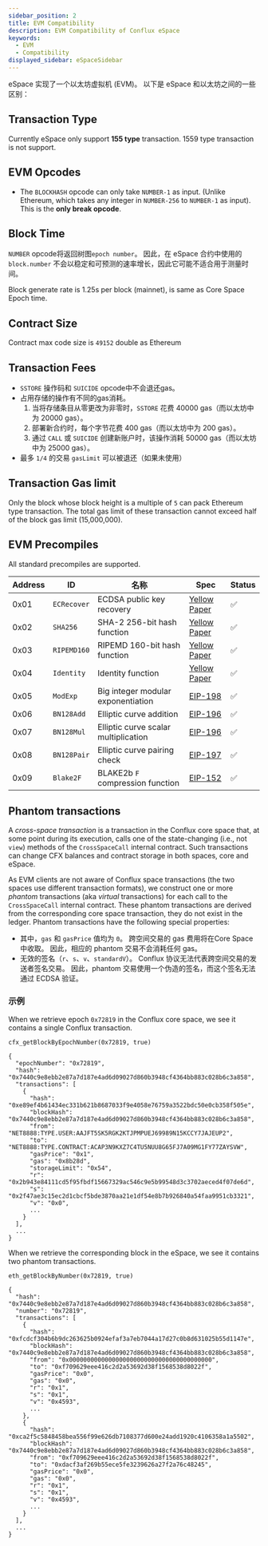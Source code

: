 ```yaml
---
sidebar_position: 2
title: EVM Compatibility
description: EVM Compatibility of Conflux eSpace
keywords:
  - EVM
  - Compatibility
displayed_sidebar: eSpaceSidebar
---
```


eSpace 实现了一个以太坊虚拟机 (EVM)。 以下是 eSpace 和以太坊之间的一些区别：

## Transaction Type

Currently eSpace only support **155 type** transaction. 1559 type transaction is not support.

## EVM Opcodes

* The `BLOCKHASH` opcode can only take `NUMBER-1` as input. (Unlike Ethereum, which takes any integer in `NUMBER-256` to `NUMBER-1` as input). This is the **only break opcode**.

## Block Time

`NUMBER` opcode将返回树图`epoch number`。 因此，在 eSpace 合约中使用的 `block.number` 不会以稳定和可预测的速率增长，因此它可能不适合用于测量时间。

Block generate rate is 1.25s per block (mainnet), is same as Core Space Epoch time.

## Contract Size

Contract max code size is `49152` double as Ethereum

## Transaction Fees

* `SSTORE` 操作码和 `SUICIDE` opcode中不会退还gas。
* 占用存储的操作有不同的gas消耗。
  1. 当将存储条目从零更改为非零时，`SSTORE` 花费 40000 gas（而以太坊中为 20000 gas）。
  2. 部署新合约时，每个字节花费 400 gas（而以太坊中为 200 gas）。
  3. 通过 `CALL` 或 `SUICIDE` 创建新账户时，该操作消耗 50000 gas（而以太坊中为 25000 gas）。
* 最多 `1/4` 的交易 `gasLimit` 可以被退还（如果未使用）

## Transaction Gas limit

Only the block whose block height is a multiple of `5` can pack Ethereum type transaction. The total gas limit of these transaction cannot exceed half of the block gas limit (15,000,000).

## EVM Precompiles

All standard precompiles are supported.

<div class="compat-evm-precompiles-table"></div>

| Address | ID          | 名称                                   | Spec             | Status |
| ------- | ----------- | ------------------------------------ | ---------------- | ------ |
| 0x01    | `ECRecover` | ECDSA public key recovery            | [Yellow Paper][] | ✅      |
| 0x02    | `SHA256`    | SHA-2 256-bit hash function          | [Yellow Paper][] | ✅      |
| 0x03    | `RIPEMD160` | RIPEMD 160-bit hash function         | [Yellow Paper][] | ✅      |
| 0x04    | `Identity`  | Identity function                    | [Yellow Paper][] | ✅      |
| 0x05    | `ModExp`    | Big integer modular exponentiation   | [EIP-198][]      | ✅      |
| 0x06    | `BN128Add`  | Elliptic curve addition              | [EIP-196][]      | ✅      |
| 0x07    | `BN128Mul`  | Elliptic curve scalar multiplication | [EIP-196][]      | ✅      |
| 0x08    | `BN128Pair` | Elliptic curve pairing check         | [EIP-197][]      | ✅      |
| 0x09    | `Blake2F`   | BLAKE2b `F` compression function     | [EIP-152][]      | ✅      |

## Phantom transactions

A *cross-space transaction* is a transaction in the Conflux core space that, at some point during its execution, calls one of the state-changing (i.e., not `view`) methods of the `CrossSpaceCall` internal contract. Such transactions can change CFX balances and contract storage in both spaces, core and eSpace.

As EVM clients are not aware of Conflux space transactions (the two spaces use different transaction formats), we construct one or more *phantom* transactions (aka *virtual* transactions) for each call to the `CrossSpaceCall` internal contract. These phantom transactions are derived from the corresponding core space transaction, they do not exist in the ledger. Phantom transactions have the following special properties:

- 其中，`gas` 和 `gasPrice` 值均为 `0`。 跨空间交易的 gas 费用将在Core Space中收取。 因此，相应的 phantom 交易不会消耗任何 gas。
- 无效的签名（`r`、`s`、`v`、`standardV`）。 Conflux 协议无法代表跨空间交易的发送者签名交易。 因此，phantom 交易使用一个伪造的签名，而这个签名无法通过 ECDSA 验证。

### 示例

When we retrieve epoch `0x72819` in the Conflux core space, we see it contains a single Conflux transaction.

```
cfx_getBlockByEpochNumber(0x72819, true)

{
  "epochNumber": "0x72819",
  "hash": "0x7440c9e8ebb2e87a7d187e4ad6d09027d860b3948cf4364bb883c028b6c3a858",
  "transactions": [
    {
      "hash": "0xe89ef4b61434ec331b621b8687033f9e4058e76759a3522bdc50e0cb358f505e",
      "blockHash": "0x7440c9e8ebb2e87a7d187e4ad6d09027d860b3948cf4364bb883c028b6c3a858",
      "from": "NET8888:TYPE.USER:AAJFT5SK5RGK2KTJPMPUEJ69989N15KCCY7JAJEUP2",
      "to": "NET8888:TYPE.CONTRACT:ACAP3N9KXZ7C4TU5NUU8G65FJ7A09MG1FY77ZAYSVW",
      "gasPrice": "0x1",
      "gas": "0x8b28d",
      "storageLimit": "0x54",
      "r": "0x2b943e84111cd5f95fbdf15667329ac546c9e5b99548d3c3702aeced4f07de6d",
      "s": "0x2f47ae3c15ec2d1cbcf5bde3870aa21e1df54e8b7b926840a54faa9951cb3321",
      "v": "0x0",
      ...
    }
  ],
  ...
}
```

When we retrieve the corresponding block in the eSpace, we see it contains two phantom transactions.

```
eth_getBlockByNumber(0x72819, true)

{
  "hash": "0x7440c9e8ebb2e87a7d187e4ad6d09027d860b3948cf4364bb883c028b6c3a858",
  "number": "0x72819",
  "transactions": [
    {
      "hash": "0xfcdcf304b6b9dc263625b0924efaf3a7eb7044a17d27c0b8d631025b55d1147e",
      "blockHash": "0x7440c9e8ebb2e87a7d187e4ad6d09027d860b3948cf4364bb883c028b6c3a858",
      "from": "0x0000000000000000000000000000000000000000",
      "to": "0xf709629eee416c2d2a53692d38f1568538d8022f",
      "gasPrice": "0x0",
      "gas": "0x0",
      "r": "0x1",
      "s": "0x1",
      "v": "0x4593",
      ...
    },
    {
      "hash": "0xca2f5c5848458bea556f99e626db7108377d600e24add1920c4106358a1a5502",
      "blockHash": "0x7440c9e8ebb2e87a7d187e4ad6d09027d860b3948cf4364bb883c028b6c3a858",
      "from": "0xf709629eee416c2d2a53692d38f1568538d8022f",
      "to": "0xdacf3af269b55ece5fe3239626a27f2a76c48245",
      "gasPrice": "0x0",
      "gas": "0x0",
      "r": "0x1",
      "s": "0x1",
      "v": "0x4593",
      ...
    }
  ],
  ...
}
```

[Yellow Paper]: https://ethereum.github.io/yellowpaper/paper.pdf
[EIP-152]: https://eips.ethereum.org/EIPS/eip-152
[EIP-196]: https://eips.ethereum.org/EIPS/eip-196
[EIP-197]: https://eips.ethereum.org/EIPS/eip-197
[EIP-198]: https://eips.ethereum.org/EIPS/eip-198
